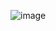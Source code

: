 ![image](https://github.com/FarhanHamim/Contact-Form/assets/65287208/0196e107-8bf6-48ad-9bf5-96b06ac455ec)
